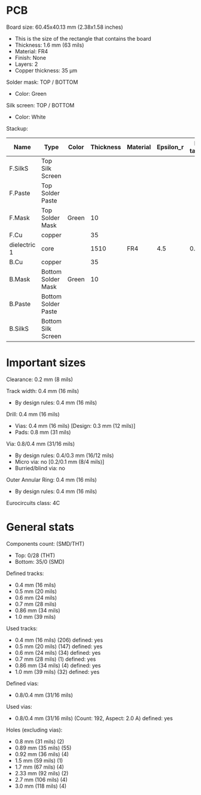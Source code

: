 # PCB

Board size: 60.45x40.13 mm (2.38x1.58 inches)

- This is the size of the rectangle that contains the board
- Thickness: 1.6 mm (63 mils)
- Material: FR4
- Finish: None
- Layers: 2
- Copper thickness: 35 µm

Solder mask: TOP / BOTTOM

- Color: Green

Silk screen: TOP / BOTTOM

- Color: White


Stackup:

| Name                 | Type                 | Color    | Thickness | Material        | Epsilon_r | Loss tangent |
|----------------------|----------------------|----------|-----------|-----------------|-----------|--------------|
| F.SilkS              | Top Silk Screen      |          |           |                 |           |              |
| F.Paste              | Top Solder Paste     |          |           |                 |           |              |
| F.Mask               | Top Solder Mask      | Green    |        10 |                 |           |              |
| F.Cu                 | copper               |          |        35 |                 |           |              |
| dielectric 1         | core                 |          |      1510 | FR4             |       4.5 |         0.02 |
| B.Cu                 | copper               |          |        35 |                 |           |              |
| B.Mask               | Bottom Solder Mask   | Green    |        10 |                 |           |              |
| B.Paste              | Bottom Solder Paste  |          |           |                 |           |              |
| B.SilkS              | Bottom Silk Screen   |          |           |                 |           |              |

# Important sizes

Clearance: 0.2 mm (8 mils)

Track width: 0.4 mm (16 mils)

- By design rules: 0.4 mm (16 mils)

Drill: 0.4 mm (16 mils)

- Vias: 0.4 mm (16 mils) [Design: 0.3 mm (12 mils)]
- Pads: 0.8 mm (31 mils)

Via: 0.8/0.4 mm (31/16 mils)

- By design rules: 0.4/0.3 mm (16/12 mils)
- Micro via: no [0.2/0.1 mm (8/4 mils)]
- Burried/blind via: no

Outer Annular Ring: 0.4 mm (16 mils)

- By design rules: 0.4 mm (16 mils)

Eurocircuits class: 4C


# General stats

Components count: (SMD/THT)

- Top: 0/28 (THT)
- Bottom: 35/0 (SMD)

Defined tracks:

- 0.4 mm (16 mils)
- 0.5 mm (20 mils)
- 0.6 mm (24 mils)
- 0.7 mm (28 mils)
- 0.86 mm (34 mils)
- 1.0 mm (39 mils)

Used tracks:

- 0.4 mm (16 mils) (206) defined: yes
- 0.5 mm (20 mils) (147) defined: yes
- 0.6 mm (24 mils) (34) defined: yes
- 0.7 mm (28 mils) (1) defined: yes
- 0.86 mm (34 mils) (4) defined: yes
- 1.0 mm (39 mils) (32) defined: yes

Defined vias:

- 0.8/0.4 mm (31/16 mils)

Used vias:

- 0.8/0.4 mm (31/16 mils) (Count: 192, Aspect: 2.0 A) defined: yes

Holes (excluding vias):

- 0.8 mm (31 mils) (2)
- 0.89 mm (35 mils) (55)
- 0.92 mm (36 mils) (4)
- 1.5 mm (59 mils) (1)
- 1.7 mm (67 mils) (4)
- 2.33 mm (92 mils) (2)
- 2.7 mm (106 mils) (4)
- 3.0 mm (118 mils) (4)




